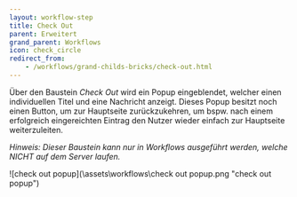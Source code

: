 ```yaml
---
layout: workflow-step
title: Check Out
parent: Erweitert
grand_parent: Workflows
icon: check_circle
redirect_from:
    - /workflows/grand-childs-bricks/check-out.html
---
```


Über den Baustein _Check Out_ wird ein Popup eingeblendet, welcher einen individuellen Titel und eine Nachricht anzeigt.
Dieses Popup besitzt noch einen Button, um zur Hauptseite zurückzukehren, um bspw. nach einem erfolgreich eingereichten Eintrag den Nutzer wieder
einfach zur Hauptseite weiterzuleiten.

_Hinweis: Dieser Baustein kann nur in Workflows ausgeführt werden, welche NICHT auf dem Server laufen._

![check out popup](\assets\workflows\check out popup.png "check out popup")
